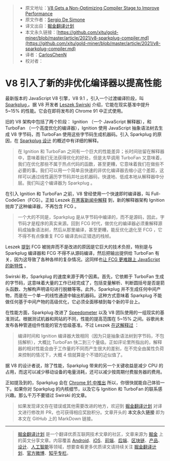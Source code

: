 > * 原文地址：[V8 Gets a Non-Optimizing Compiler Stage to Improve Performance](https://www.infoq.com/news/2021/06/v8-sparkplug-compiler/)
> * 原文作者：[Sergio De Simone](https://www.infoq.com/profile/Sergio-De-Simone/)
> * 译文出自：[掘金翻译计划](https://github.com/xitu/gold-miner)
> * 本文永久链接：[https://github.com/xitu/gold-miner/blob/master/article/2021/v8-sparkplug-compiler.md](https://github.com/xitu/gold-miner/blob/master/article/2021/v8-sparkplug-compiler.md)
> * 译者：[CarlosChenN](https://github.com/CarlosChenN)
> * 校对者：

# V8 引入了新的非优化编译器以提高性能

最新版本的 JavaScript V8 引擎，V8 9.1 ，引入一个过渡编译阶段，叫 [Sparkplug ](https://v8.dev/blog/sparkplug) 。据 V8 开发者 [Leszek Swirski](https://twitter.com/leszekswirski) 介绍，它能在现实基准中提升 5~15% 的性能。它会在即将发布的 Chrome 91 中正式使用。

旧的 V8 架构中包括了两个阶段： Ignition （一个 JavaScript 解释器），和 TurboFan （一个高度优化的编译器），Ignition 使用 JavaScript 抽象语法树去生成 V8 字节码，而 TurboFan 使用这些字节码生成机器码。引入 Sparkplug 的原因，在  [Sparkplug 设计](https://docs.google.com/document/d/1NeOsqjPPAcDWbuHxW5MobzVQgj9qZd6NqKUnz0h-fOw/edit) 的概述中有详细的解释。

> 在 Ignition 和 TurboFan 之间有一个巨大的性能差异；长时间驻留在解释器中，意味着我们无法获得优化的好处，但是太早调用 TurboFan 又意味着，我们在优化那些不属于热点代码的函数，甚至更糟，它意味着我们在做些不必要的事。我们可以用一个简单且快速的非优化编译器去缩小这个差距，这样可以通过线性遍历字节码并吐出机器码，快速地、低成本地从解释器中分层。我们叫这个编译器为 Sparkplug 。

在引入 Ignition 和 TurboFan 之前，V8 曾经使用一个快速即时编译器，叫 Full-CodeGen（FCG）。正如 Leszek [在黑客新闻中解释](https://news.ycombinator.com/item?id=27307862) 到，新的解释器架构 Ignition 抛弃了这种编译器，不再包含 FCG 。

> 一个大的不同是，Sparkplug 是从字节码中编译的，而不是源码，因此，字节码才是程序的真实来源。回到 FCG 时代，做优化的编译器必须重解释源码成抽象语法树，然后从那里编译，甚至更糟，能反优化退化至 FCG ，它不得不有点像重复 FCG 编译去纠正错选的栈帧。

Leszek [提到](https://news.ycombinator.com/item?id=27312037) FCG 被抛弃而不是改进的原因是它巨大的技术负担，特别是与 Sparkplug 编译器和 FCG 不得不从源码编译，然后把输出提供给 TurboFan 有关，因为这导致了各种各样的复杂情况。这同样也[让 FCG 更难跟上 JavaScript 的新特性](https://v8project.blogspot.com/2017/05/launching-ignition-and-turbofan.html) 。

Swirski 称，Sparkplug 的速度来源于两个因素。首先，它依赖于 TurboFan 生成的字节码，这意味着大量的工作已经完成了，包括变量解析、判断圆括号是否是箭头函数、为解构声明语句进行脱糖等等。此外，Sparkplug 并不生成任何中间产物，而是在一个单一的线性通道中输出机器码。这种方式意味着 Sparkplug 不能做任何基于中间产物的高级优化，它必须全面移植到每个新的平台上。

在性能方面，Sparkplug 改进了 [Speedometer](https://browserbench.org/Speedometer2.0) 以及 V8 团队使用的一组现实的基准测试。根据测试机器和网站的不同，性能的提高范围在 5~15% 之间。谷歌尚未发布各种管道组件性能的官方低级基准。不过 Leszek [在这解释过](https://news.ycombinator.com/item?id=27308038) ：

> 编译时间和 Ignition 编译器大致相同（因为只是抽象语法树到字节码，不包括解析），大概比 TurboFan 快二到三个量级。正如评论里所指出的，解释器的相对性能会由于工作量的不同而产生很大的差别，在不完全由属性负荷来控制的情况下，大概 4 倍就算是个不错的近似值了。

据 V8 的设计者说，除了性能，Sparkplug 带来的另一个关键收益是减少 CPU 的占用，而这可以减少移动设备的电量消耗，还可以减少按周期付费服务器的费用。

正如提及到的，Sparkplug 会在 [Chrome 91 中推出](https://developer.chrome.com/blog/new-in-chrome-91/) 所以，你很快就能自己体验一下。如果你对 Sparkplug 的内核细节，以及它与 Ignition 和 TurboFan 的联系感兴趣。那么千万不要错过 Swirski 的文章。

> 如果发现译文存在错误或其他需要改进的地方，欢迎到 [掘金翻译计划](https://github.com/xitu/gold-miner) 对译文进行修改并 PR，也可获得相应奖励积分。文章开头的 **本文永久链接** 即为本文在 GitHub 上的 MarkDown 链接。

---

> [掘金翻译计划](https://github.com/xitu/gold-miner) 是一个翻译优质互联网技术文章的社区，文章来源为 [掘金](https://juejin.im) 上的英文分享文章。内容覆盖 [Android](https://github.com/xitu/gold-miner#android)、[iOS](https://github.com/xitu/gold-miner#ios)、[前端](https://github.com/xitu/gold-miner#前端)、[后端](https://github.com/xitu/gold-miner#后端)、[区块链](https://github.com/xitu/gold-miner#区块链)、[产品](https://github.com/xitu/gold-miner#产品)、[设计](https://github.com/xitu/gold-miner#设计)、[人工智能](https://github.com/xitu/gold-miner#人工智能)等领域，想要查看更多优质译文请持续关注 [掘金翻译计划](https://github.com/xitu/gold-miner)、[官方微博](http://weibo.com/juejinfanyi)、[知乎专栏](https://zhuanlan.zhihu.com/juejinfanyi)。
